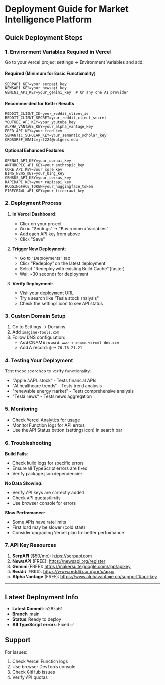 # Deployment Guide for Market Intelligence Platform

## Quick Deployment Steps

### 1. Environment Variables Required in Vercel

Go to your Vercel project settings → Environment Variables and add:

#### Required (Minimum for Basic Functionality)
```
SERPAPI_KEY=your_serpapi_key
NEWSAPI_KEY=your_newsapi_key
GEMINI_API_KEY=your_gemini_key  # Or any one AI provider
```

#### Recommended for Better Results
```
REDDIT_CLIENT_ID=your_reddit_client_id
REDDIT_CLIENT_SECRET=your_reddit_client_secret
YOUTUBE_API_KEY=your_youtube_key
ALPHA_VANTAGE_KEY=your_alpha_vantage_key
FRED_API_KEY=your_fred_key
SEMANTIC_SCHOLAR_KEY=your_semantic_scholar_key
CROSSREF_EMAIL=jrl224@rutgers.edu
```

#### Optional Enhanced Features
```
OPENAI_API_KEY=your_openai_key
ANTHROPIC_API_KEY=your_anthropic_key
CORE_API_KEY=your_core_key
BING_NEWS_KEY=your_bing_key
CENSUS_API_KEY=your_census_key
RAPIDAPI_KEY=your_rapidapi_key
HUGGINGFACE_TOKEN=your_huggingface_token
FIRECRAWL_API_KEY=your_firecrawl_key
```

### 2. Deployment Process

1. **In Vercel Dashboard**:
   - Click on your project
   - Go to "Settings" → "Environment Variables"
   - Add each API key from above
   - Click "Save"

2. **Trigger New Deployment**:
   - Go to "Deployments" tab
   - Click "Redeploy" on the latest deployment
   - Select "Redeploy with existing Build Cache" (faster)
   - Wait ~30 seconds for deployment

3. **Verify Deployment**:
   - Visit your deployment URL
   - Try a search like "Tesla stock analysis"
   - Check the settings icon to see API status

### 3. Custom Domain Setup

1. Go to Settings → Domains
2. Add `imagine-tools.com`
3. Follow DNS configuration:
   - Add CNAME record: `www` → `cname.vercel-dns.com`
   - Add A record: `@` → `76.76.21.21`

### 4. Testing Your Deployment

Test these searches to verify functionality:
- "Apple AAPL stock" - Tests financial APIs
- "AI healthcare trends" - Tests trend analysis
- "renewable energy market" - Tests comprehensive analysis
- "Tesla news" - Tests news aggregation

### 5. Monitoring

- Check Vercel Analytics for usage
- Monitor Function logs for API errors
- Use the API Status button (settings icon) in search bar

### 6. Troubleshooting

**Build Fails**:
- Check build logs for specific errors
- Ensure all TypeScript errors are fixed
- Verify package.json dependencies

**No Data Showing**:
- Verify API keys are correctly added
- Check API quotas/limits
- Use browser console for errors

**Slow Performance**:
- Some APIs have rate limits
- First load may be slower (cold start)
- Consider upgrading Vercel plan for better performance

### 7. API Key Resources

1. **SerpAPI** ($50/mo): https://serpapi.com
2. **NewsAPI** (FREE): https://newsapi.org/register  
3. **Gemini** (FREE): https://makersuite.google.com/app/apikey
4. **Reddit** (FREE): https://www.reddit.com/prefs/apps
5. **Alpha Vantage** (FREE): https://www.alphavantage.co/support/#api-key

---

## Latest Deployment Info

- **Latest Commit**: 5283a61
- **Branch**: main
- **Status**: Ready to deploy
- **All TypeScript errors**: Fixed ✅

## Support

For issues:
1. Check Vercel Function logs
2. Use browser DevTools console
3. Check GitHub issues
4. Verify API quotas

